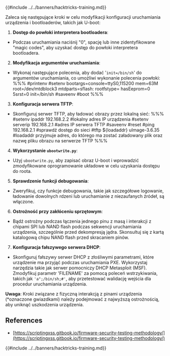 {{#include ../../banners/hacktricks-training.md}}

Zaleca się następujące kroki w celu modyfikacji konfiguracji uruchamiania urządzenia i bootloaderów, takich jak U-boot:

1. **Dostęp do powłoki interpretera bootloadera**:

- Podczas uruchamiania naciśnij "0", spację lub inne zidentyfikowane "magic codes", aby uzyskać dostęp do powłoki interpretera bootloadera.

2. **Modyfikacja argumentów uruchamiania**:

- Wykonaj następujące polecenia, aby dodać '`init=/bin/sh`' do argumentów uruchamiania, co umożliwi wykonanie polecenia powłoki:
%%%
#printenv
#setenv bootargs=console=ttyS0,115200 mem=63M root=/dev/mtdblock3 mtdparts=sflash:<partitiionInfo> rootfstype=<fstype> hasEeprom=0 5srst=0 init=/bin/sh
#saveenv
#boot
%%%

3. **Konfiguracja serwera TFTP**:

- Skonfiguruj serwer TFTP, aby ładować obrazy przez lokalną sieć:
%%%
#setenv ipaddr 192.168.2.2 #lokalny adres IP urządzenia
#setenv serverip 192.168.2.1 #adres IP serwera TFTP
#saveenv
#reset
#ping 192.168.2.1 #sprawdź dostęp do sieci
#tftp ${loadaddr} uImage-3.6.35 #loadaddr przyjmuje adres, do którego ma zostać załadowany plik oraz nazwę pliku obrazu na serwerze TFTP
%%%

4. **Wykorzystanie `ubootwrite.py`**:

- Użyj `ubootwrite.py`, aby zapisać obraz U-boot i wprowadzić zmodyfikowane oprogramowanie układowe w celu uzyskania dostępu do roota.

5. **Sprawdzenie funkcji debugowania**:

- Zweryfikuj, czy funkcje debugowania, takie jak szczegółowe logowanie, ładowanie dowolnych rdzeni lub uruchamianie z niezaufanych źródeł, są włączone.

6. **Ostrożność przy zakłóceniu sprzętowym**:

- Bądź ostrożny podczas łączenia jednego pinu z masą i interakcji z chipami SPI lub NAND flash podczas sekwencji uruchamiania urządzenia, szczególnie przed dekompresją jądra. Skonsultuj się z kartą katalogową chipu NAND flash przed skracaniem pinów.

7. **Konfiguracja fałszywego serwera DHCP**:
- Skonfiguruj fałszywy serwer DHCP z złośliwymi parametrami, które urządzenie ma przyjąć podczas uruchamiania PXE. Wykorzystaj narzędzia takie jak serwer pomocniczy DHCP Metasploit (MSF). Zmodyfikuj parametr 'FILENAME' za pomocą poleceń wstrzykiwania, takich jak `'a";/bin/sh;#'`, aby przetestować walidację wejścia dla procedur uruchamiania urządzenia.

**Uwaga**: Kroki związane z fizyczną interakcją z pinami urządzenia (\*oznaczone gwiazdkami) należy podejmować z najwyższą ostrożnością, aby uniknąć uszkodzenia urządzenia.

## References

- [https://scriptingxss.gitbook.io/firmware-security-testing-methodology/](https://scriptingxss.gitbook.io/firmware-security-testing-methodology/)

{{#include ../../banners/hacktricks-training.md}}
